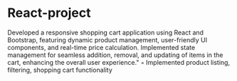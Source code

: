 # React-project
Developed a responsive shopping cart application using React and Bootstrap, featuring dynamic product
management, user-friendly UI components, and real-time price calculation. Implemented state management for
seamless addition, removal, and updating of items in the cart, enhancing the overall user experience."
◦ Implemented product listing, filtering, shopping cart functionality
